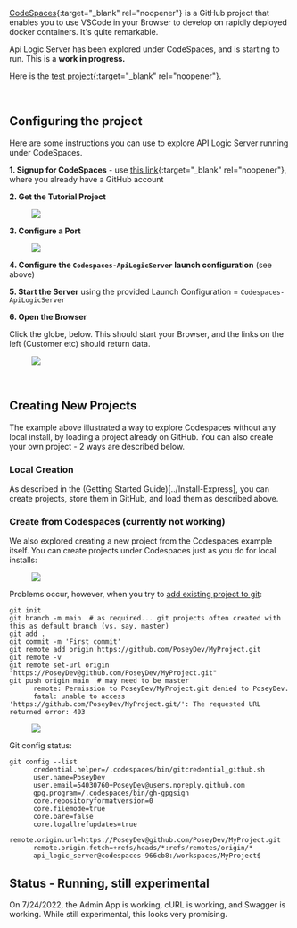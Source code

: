 [CodeSpaces](https://github.com/features/codespaces){:target="_blank" rel="noopener"} is a GitHub project that enables you to use VSCode in your Browser to develop on rapidly deployed docker containers.  It's quite remarkable.  

Api Logic Server has been explored under CodeSpaces, and is starting to run.  This is a __work in progress.__

Here is the [test project](https://github.com/valhuber/Tutorial-ApiLogicProject#readme){:target="_blank" rel="noopener"}.

&nbsp;

## Configuring the project

Here are some instructions you can use to explore API Logic Server running under CodeSpaces.

__1. Signup for CodeSpaces__ - use [this link](https://github.com/features/codespaces/signup){:target="_blank" rel="noopener"}, where you already have a GitHub account

__2. Get the Tutorial Project__

<figure><img src="https://github.com/valhuber/apilogicserver/wiki/images/git-codespaces/open-tutorial-repo.png
?raw=true"></figure> 

__3. Configure a Port__

<figure><img src="https://github.com/valhuber/apilogicserver/wiki/images/git-codespaces/create-port.png?raw=true"></figure>

__4. Configure the `Codespaces-ApiLogicServer` launch configuration__ (see above)

__5. Start the Server__ using the provided Launch Configuration = `Codespaces-ApiLogicServer`

__6. Open the Browser__

Click the globe, below.  This should start your Browser, and the links on the left (Customer etc) should return data.

<figure><img src="https://github.com/valhuber/apilogicserver/wiki/images/git-codespaces/open-port.png?raw=true"></figure>


&nbsp;

## Creating New Projects

The example above illustrated a way to explore Codespaces without any local install, by loading a project already on GitHub.  You can also create your own project - 2 ways are described below.

### Local Creation

As described in the (Getting Started Guide)[../Install-Express], you can create projects, store them in GitHub, and load them as described above.

### Create from Codespaces (currently not working)

We also explored creating a new project from the Codespaces example itself.  You can create projects under Codespaces just as you do for local installs:

<figure><img src="https://github.com/valhuber/apilogicserver/wiki/images/git-codespaces/create-project-from-codespaces.png?raw=true"></figure>

Problems occur, however, when you try to [add existing project to git](https://gist.github.com/alexpchin/102854243cd066f8b88e):

```
git init
git branch -m main  # as required... git projects often created with this as default branch (vs. say, master)
git add .
git commit -m 'First commit'
git remote add origin https://github.com/PoseyDev/MyProject.git
git remote -v
git remote set-url origin "https://PoseyDev@github.com/PoseyDev/MyProject.git"
git push origin main  # may need to be master
      remote: Permission to PoseyDev/MyProject.git denied to PoseyDev.
      fatal: unable to access 'https://github.com/PoseyDev/MyProject.git/': The requested URL returned error: 403
```

<figure><img src="https://github.com/valhuber/apilogicserver/wiki/images/git-codespaces/push-403.png?raw=true"></figure>

Git config status:
```
git config --list
      credential.helper=/.codespaces/bin/gitcredential_github.sh
      user.name=PoseyDev
      user.email=54030760+PoseyDev@users.noreply.github.com
      gpg.program=/.codespaces/bin/gh-gpgsign
      core.repositoryformatversion=0
      core.filemode=true
      core.bare=false
      core.logallrefupdates=true
      remote.origin.url=https://PoseyDev@github.com/PoseyDev/MyProject.git
      remote.origin.fetch=+refs/heads/*:refs/remotes/origin/*
      api_logic_server@codespaces-966cb8:/workspaces/MyProject$
```


## Status - Running, still experimental

On 7/24/2022, the Admin App is working, cURL is working, and Swagger is working.  While still experimental, this looks very promising.
